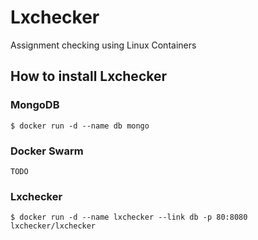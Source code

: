# Lxchecker
Assignment checking using Linux Containers

## How to install Lxchecker

### MongoDB

    $ docker run -d --name db mongo

### Docker Swarm

    TODO

### Lxchecker

    $ docker run -d --name lxchecker --link db -p 80:8080 lxchecker/lxchecker
